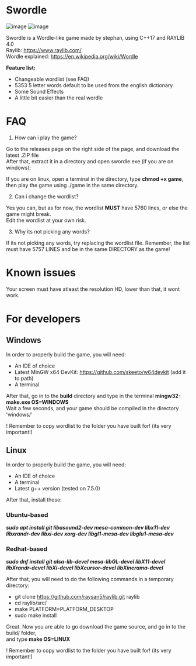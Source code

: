 # Swordle

![image](https://user-images.githubusercontent.com/67066397/162624780-3cb9e35c-7d7d-4c62-b543-525cd792263d.png)
![image](https://user-images.githubusercontent.com/67066397/162624743-58574694-1bc2-4c51-b170-0b5d041e9674.png)

Swordle is a Wordle-like game made by stephan, using C++17 and RAYLIB 4.0  
Raylib: https://www.raylib.com/  
Wordle explained: https://en.wikipedia.org/wiki/Wordle

**Feature list:**
- Changeable wordlist (see FAQ)
- 5353 5 letter words default to be used from the english dictionary
- Some Sound Effects
- A little bit easier than the real wordle

# FAQ

1. How can i play the game?

Go to the releases page on the right side of the page, and download the latest .ZIP file  
After that, extract it in a directory and open swordle.exe (if you are on windows);

If you are on linux, open a terminal in the directory, type **chmod +x game**,  
then play the game using ./game in the same directory.

2. Can i change the wordlist?

Yes you can, but as for now, the wordlist **MUST** have 5760 lines, or else the game might break.  
Edit the wordlist at your own risk.

3. Why its not picking any words?

If its not picking any words, try replacing the wordlist file. Remember, the list  
must have 5757 LINES and be in the same DIRECTORY as the game!

# Known issues

Your screen must have atleast the resolution HD, lower than that, it wont work.

# For developers

## Windows

In order to properly build the game, you will need:

- An IDE of choice
- Latest MinGW x64 DevKit: https://github.com/skeeto/w64devkit (add it to path)
- A terminal

After that, go in to the **build** directory and type in the terminal **mingw32-make.exe OS=WINDOWS**  
Wait a few seconds, and your game should be compiled in the directory 'windows/'

! Remember to copy wordlist to the folder you have built for! (its very important!)

## Linux

In order to properly build the game, you will need:

- An IDE of choice
- A terminal
- Latest g++ version (tested on 7.5.0)

After that, install these:

### Ubuntu-based

***sudo apt install git libasound2-dev mesa-common-dev libx11-dev libxrandr-dev libxi-dev xorg-dev libgl1-mesa-dev libglu1-mesa-dev***

### Redhat-based

***sudo dnf install git alsa-lib-devel mesa-libGL-devel libX11-devel libXrandr-devel libXi-devel libXcursor-devel libXinerama-devel***

After that, you will need to do the following commands in a temporary directory:

- git clone https://github.com/raysan5/raylib.git raylib
- cd raylib/src/
- make PLATFORM=PLATFORM_DESKTOP
- sudo make install

Great. Now you are able to go download the game source, and go in to the build/ folder,  
and type **make OS=LINUX**

! Remember to copy wordlist to the folder you have built for! (its very important!)

